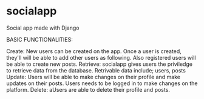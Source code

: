 # socialapp
Social app made with Django

BASIC FUNCTIONALITIES:

Create: New users can be created on the app. Once a user is created, they'll will be able to add other users as following.
        Also registered users will be able to create new posts.
Retrieve: socialapp gives users the priviledge to retrieve data from the database. Retrivable data include; users, posts
Update: Users will be able  to make changes on their profile and  make updates on their posts. Users needs to be logged in to make changes           on the platform.
Delete: aUsers are able to delete their profile and posts.
